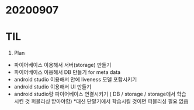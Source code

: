 # 20200907
# TIL

1. Plan
- 파이어베이스 이용해서 서버(storage) 만들기
- 파이어베이스 이용해서 DB 만들기 for meta data
- android studio 이용해서 안에 liveness 모델 포함시키기
- android studio 이용해서 UI 만들기
- android studio랑 파이어베이스 연결시키기 ( DB / storage / storage에서 학습시킨 것 퍼블리싱 받아야함) *대신 단말기에서 학습시킬 것이면 퍼블리싱 필요 없음
